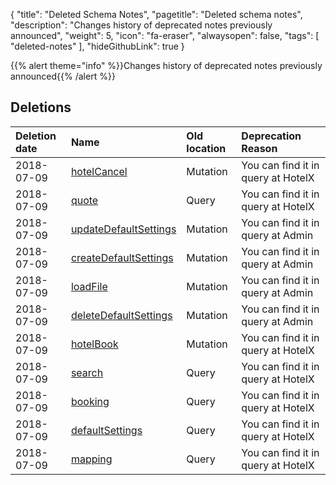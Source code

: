 {
	"title": "Deleted Schema Notes",
	"pagetitle": "Deleted schema notes",
	"description": "Changes history of deprecated notes previously announced",
	"weight": 5,
	"icon": "fa-eraser",
	"alwaysopen": false,
	"tags": [
		"deleted-notes"
	],
	"hideGithubLink": true
}

{{% alert theme="info" %}}Changes history of deprecated notes previously announced{{% /alert %}}

## Deletions
|Deletion date|Name|Old location|Deprecation Reason|
|:--|:--|:--|:--|
|2018-07-09|[hotelCancel](/travelgatex/objects/hotelcancelpayload)|Mutation|You can find it in query at HotelX|
|2018-07-09|[quote](/travelgatex/objects/quote)|Query|You can find it in query at HotelX|
|2018-07-09|[updateDefaultSettings](/travelgatex/objects/defaultsettings)|Mutation|You can find it in query at Admin|
|2018-07-09|[createDefaultSettings](/travelgatex/objects/defaultsettings)|Mutation|You can find it in query at Admin|
|2018-07-09|[loadFile](/travelgatex/scalars/string)|Mutation|You can find it in query at Admin|
|2018-07-09|[deleteDefaultSettings](/travelgatex/scalars/boolean)|Mutation|You can find it in query at Admin|
|2018-07-09|[hotelBook](/travelgatex/objects/hotelbookpayload)|Mutation|You can find it in query at HotelX|
|2018-07-09|[search](/travelgatex/objects/search)|Query|You can find it in query at HotelX|
|2018-07-09|[booking](/travelgatex/objects/booking)|Query|You can find it in query at HotelX|
|2018-07-09|[defaultSettings](/travelgatex/objects/defaultsettings)|Query|You can find it in query at HotelX|
|2018-07-09|[mapping](/travelgatex/objects/mapping)|Query|You can find it in query at HotelX|
